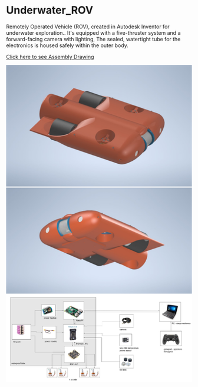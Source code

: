 # Underwater_ROV
Remotely Operated Vehicle (ROV), created in Autodesk Inventor for underwater exploration.. It's equipped with a five-thruster system and a forward-facing camera with lighting, The sealed, watertight tube for the electronics is housed safely within the outer body.

[Click here to see Assembly Drawing](ROV-1.pdf)

![Colour Model Render ](ROV.jpg)
![Colour Model Render](ROV2.jpg)
![electric_schemat](electric_schemat.JPG)
